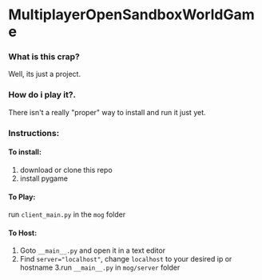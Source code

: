 # MultiplayerOpenSandboxWorldGame


### What is this crap?

Well, its just a project. 

### How do i play it?. 

There isn't a really "proper" way to install and run it just yet.

### Instructions:

#### To install:
1. download or clone this repo
2. install pygame


#### To Play:
run `client_main.py` in the `mog` folder

#### To Host:
1. Goto `__main__.py` and open it in a text editor
2. Find `server="localhost"`, change `localhost` to your desired ip or hostname
3.run `__main__.py` in `mog/server` folder